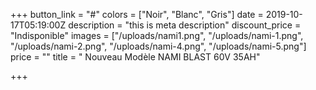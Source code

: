 +++
button_link = "#"
colors = ["Noir", "Blanc", "Gris"]
date = 2019-10-17T05:19:00Z
description = "this is meta description"
discount_price = "Indisponible"
images = ["/uploads/nami1.png", "/uploads/nami-1.png", "/uploads/nami-2.png", "/uploads/nami-4.png", "/uploads/nami-5.png"]
price = ""
title = " Nouveau Modèle NAMI BLAST 60V 35AH"

+++
